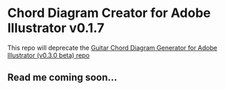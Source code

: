 # Chord Diagram Creator for Adobe Illustrator v0.1.7



This repo will deprecate the [Guitar Chord Diagram Generator for Adobe Illustrator (v0.3.0 beta) repo](https://github.com/harpwood/Guitar-Chord-Diagram-Generator-for-Adobe-Illustrator)



## Read me coming soon...